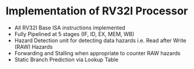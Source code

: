 # Implementation of RV32I Processor  

- All RV32I Base ISA instructions implemented
- Fully Pipelined at 5 stages (IF, ID, EX, MEM, WB)
- Hazard Detection unit for detecting data hazards i.e. Read after Write (RAW) Hazards
- Forwarding and Stalling when appropriate to counter RAW hazards
- Static Branch Prediction via Lookup Table

